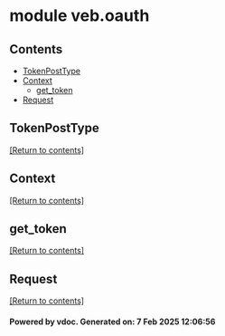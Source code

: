 # module veb.oauth


## Contents
- [TokenPostType](#TokenPostType)
- [Context](#Context)
  - [get_token](#get_token)
- [Request](#Request)

## TokenPostType
[[Return to contents]](#Contents)

## Context
[[Return to contents]](#Contents)

## get_token
[[Return to contents]](#Contents)

## Request
[[Return to contents]](#Contents)

#### Powered by vdoc. Generated on: 7 Feb 2025 12:06:56

